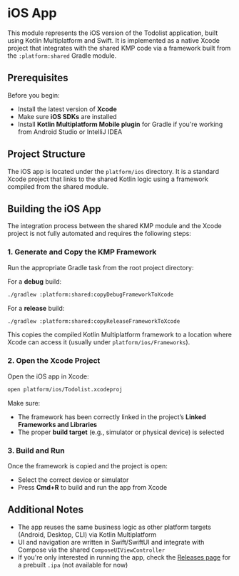 # iOS App

This module represents the iOS version of the Todolist application, built using Kotlin Multiplatform and Swift. It is implemented as a native Xcode project that integrates with the shared KMP code via a framework built from the `:platform:shared` Gradle module.

## Prerequisites

Before you begin:

- Install the latest version of **Xcode**
- Make sure **iOS SDKs** are installed
- Install **Kotlin Multiplatform Mobile plugin** for Gradle if you're working from Android Studio or IntelliJ IDEA

## Project Structure

The iOS app is located under the `platform/ios` directory. It is a standard Xcode project that links to the shared Kotlin logic using a framework compiled from the shared module.

## Building the iOS App

The integration process between the shared KMP module and the Xcode project is not fully automated and requires the following steps:

### 1. Generate and Copy the KMP Framework

Run the appropriate Gradle task from the root project directory:

For a **debug** build:
```bash
./gradlew :platform:shared:copyDebugFrameworkToXcode
```

For a **release** build:
```bash
./gradlew :platform:shared:copyReleaseFrameworkToXcode
```

This copies the compiled Kotlin Multiplatform framework to a location where Xcode can access it (usually under `platform/ios/Frameworks`).

### 2. Open the Xcode Project

Open the iOS app in Xcode:

```bash
open platform/ios/Todolist.xcodeproj
```

Make sure:
- The framework has been correctly linked in the project’s **Linked Frameworks and Libraries**
- The proper **build target** (e.g., simulator or physical device) is selected

### 3. Build and Run

Once the framework is copied and the project is open:

- Select the correct device or simulator
- Press **Cmd+R** to build and run the app from Xcode

## Additional Notes

- The app reuses the same business logic as other platform targets (Android, Desktop, CLI) via Kotlin Multiplatform
- UI and navigation are written in Swift/SwiftUI and integrate with Compose via the shared `ComposeUIViewController`
- If you're only interested in running the app, check the [Releases page](https://github.com/y9vad9/todo-list-app/releases) for a prebuilt `.ipa` (not available for now)